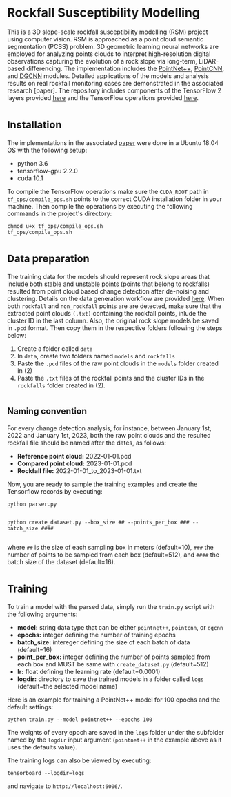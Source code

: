 # Rockfall Susceptibility Modelling
This is a 3D slope-scale rockfall susceptibility modelling (RSM) project using computer vision. RSM is approached as a point cloud semantic segmentation (PCSS) problem. 3D geometric learning neural networks are employed for analyzing points clouds to interpret high-resolution digital observations capturing the evolution of a rock slope via long-term, LiDAR-based differencing. The implementation includes the [PointNet++](https://arxiv.org/abs/1612.00593), [PointCNN](https://arxiv.org/abs/1801.07791), and [DGCNN](https://arxiv.org/abs/1801.07829) modules. Detailed applications of the models and analysis results on real rockfall monitoring cases are demonstrated in the associated research [paper].
The repository includes components of the TensorFlow 2 layers provided [here](https://github.com/dgriffiths3/pointnet2-tensorflow2) and the TensorFlow operations provided [here](https://github.com/charlesq34/pointnet2/tree/master/tf_ops).

# <sub>Installation
The implementations in the associated [paper](https://www.sciencedirect.com/science/article/pii/S0013795222003210) were done in a Ubuntu 18.04 OS with the following setup:
  - python 3.6
  - tensorflow-gpu 2.2.0
  - cuda 10.1
  
To compile the TensorFlow operations make sure the <code>CUDA_ROOT</code> path in <code>tf_ops/compile_ops.sh</code> points to the correct CUDA installation folder in your machine. Then compile the operations by executing the following commands in the project's directory:

<pre><code>chmod u+x tf_ops/compile_ops.sh
tf_ops/compile_ops.sh
</code></pre>

# <sub>Data preparation
The training data for the models should represent rock slope areas that include both stable and unstable points (points that belong to rockfalls) resulted from point cloud based change detection after de-noising and clustering. Details on the data generation workflow are provided [here](https://www.mdpi.com/2220-9964/10/3/157). When both <code>rockfall</code>  and <code>non_rockfall</code> points are are detected, make sure that the extracted point clouds <code>(.txt)</code> containing the rockfall points, inlude the cluster ID in the last column. Also, the original rock slope models be  saved in <code>.pcd</code> format. Then copy them in the respective folders following the steps below:
  1) Create a folder called <code>data</code>
  2) In <code>data</code>, create two folders named <code>models</code> and <code>rockfalls</code>
  3) Paste the <code>.pcd</code> files of the raw point clouds in the <code>models</code> folder created in (2)
  4) Paste the <code>.txt</code> files of the rockfall points and the cluster IDs in the <code>rockfalls</code> folder created in (2).

  # <sub><sub>Naming convention
  For every change detection analysis, for instance, between January 1st, 2022 and January 1st, 2023, both the raw point clouds and the resulted rockfall file should be named after the dates, as follows:
  - **Reference point cloud:** 2022-01-01.pcd
  - **Compared point cloud:** 2023-01-01.pcd
  - **Rockfall file:** 2022-01-01_to_2023-01-01.txt
  
 Now, you are ready to sample the training examples and create the Tensorflow records by executing:
  <pre><code>python parser.py
  </code></pre>
  <pre><code>python create_dataset.py --box_size ## --points_per_box ### --batch_size ####
  </code></pre>
where <code>##</code> is the size of each sampling box in meters (default=10), <code>###</code> the number of points to be sampled from each box (default=512), and <code>####</code> the batch size of the dataset (default=16).

# <sub>Training
To train a model with the parsed data, simply run the <code>train.py</code> script with the following arguments:
  - **model:** string data type that can be either <code>pointnet++</code>, <code>pointcnn</code>, or <code>dgcnn</code>
  - **epochs:** integer defining the number of training epochs
  - **batch_size:** intereger defining the size of each batch of data (default=16)
  - **point_per_box:** integer defining the number of points sampled from each box and MUST be same with <code>create_dataset.py</code> (default=512)
  - **lr:** float defining the learning rate (default=0.0001)
  - **logdir:** directory to save the trained models in a folder called <code>logs</code> (default=the selected model name)

Here is an example for training a PointNet++ model for 100 epochs and the default settings:
  <pre><code>python train.py --model pointnet++ --epochs 100</code></pre>

The weights of every epoch are saved in the <code>logs</code> folder under the subfolder named by the <code>logdir</code> input argument (<code>pointnet++</code> in the example above as it uses the defaults value).
  
The training logs can also be viewed by executing:
<pre><code>tensorboard --logdir=logs</code></pre>
and navigate to <code>http://localhost:6006/</code>.
